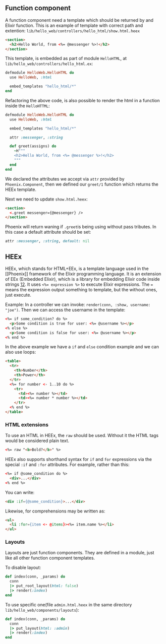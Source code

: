 ## Function component
A function component need a template which should be returned by and Elixir function. This is an example of template with correct path and extention: `lib/hello_web/controllers/hello_html/show.html.heex`
```html
<section>
  <h2>Hello World, from <%= @messenger %>!</h2>
</section>
```
This template, is embedded as part of module `HelloHTML`, at `lib/hello_web/controllers/hello_html.ex`:
```rb
defmodule HelloWeb.HelloHTML do
  use HelloWeb, :html

  embed_templates "hello_html/*"
end
```

Refactoring the above code, is also possible to render the html in a function inside the `HelloHTTML`:
```rb
defmodule HelloWeb.HelloHTML do
  use HelloWeb, :html

  embed_templates "hello_html/*"

  attr :messenger, :string

  def greet(assigns) do
    ~H"""
    <h2>Hello World, from <%= @messenger %>!</h2>
    """
  end
end
```
We declared the attributes we accept via `attr` provided by `Phoenix.Component`, then we defined our `greet/1` function which returns the HEEx template.

Next we need to update `show.html.heex`:
```html
<section>
  <.greet messenger={@messenger} />
</section>
```
Phoenix will return waning if `.greet`is being using without pass tributes. In this case a default attribute should be set:
```rb
attr :messenger, :string, default: nil
```

## HEEx
HEEx, which stands for HTML+EEx, is a template language used in the [[Phoenix]] framework of the Elixir programming language. It is an extension of EEx (Embedded Elixir), which is a library for embedding Elixir code inside strings [1](https://hexdocs.pm/phoenix/components.html)[2](https://studioindie.co/blog/heex-guide/). It uses `<%= expression %>` to execute Elixir expressions. The `=` means the expression output something to template, but the without ones, just execute.

Example:
In a controller we can invoke: `render(conn, :show, username: "joe")`.
Then we can access the username in the template:
```html
<%= if some_condition? do %>
  <p>Some condition is true for user: <%= @username %></p>
<% else %>
  <p>Some condition is false for user: <%= @username %></p>
<% end %>
```
In the above example we have a `if` and `else` condition example and we can also use loops:
```html
<table>
  <tr>
    <th>Number</th>
    <th>Power</th>
  </tr>
  <%= for number <- 1..10 do %>
    <tr>
      <td><%= number %></td>
      <td><%= number * number %></td>
    </tr>
  <% end %>
</table>
```

### HTML extensions
To use an HTML in HEEx, the `raw` should be used. Without it the HTML tags would be considered plain text.
```html
<%= raw "<b>Bold?</b>" %>
```
HEEx also supports shorthand syntax for `if` and `for` expressions via the special `:if` and `:for` attributes. For example, rather than this:
```html
<%= if @some_condition do %>
  <div>...</div>
<% end %>
```
You can write:
```html
<div :if={@some_condition}>...</div>
```
Likewise, for comprehensions may be written as:
```html
<ul>
  <li :for={item <- @items}><%= item.name %></li>
</ul>
```

### Layouts
Layouts are just function components. They are defined in a module, just like all other function component templates.

To disable layout:
```rb
def index(conn, _params) do
  conn
  |> put_root_layout(html: false)
  |> render(:index)
end
```
To use specific one(file `admin.html.heex` in the same directory `lib/hello_web/components/layouts`):
```rb
def index(conn, _params) do
  conn
  |> put_layout(html: :admin)
  |> render(:index)
end
```